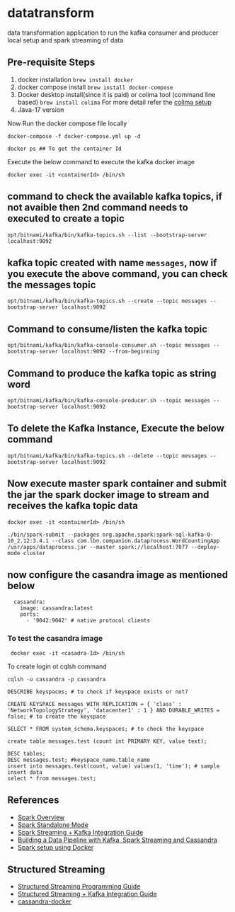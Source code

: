 # datatransform
data transformation application to run the kafka consumer and producer local setup and spark streaming of data 

## Pre-requisite Steps
1. docker installation ` brew install docker `
2. docker compose install `brew install docker-compose`
3. Docker desktop install(since it is paid) or colima tool (command line based) `brew install colima` For more detail refer the [colima setup](https://opensource.com/article/22/9/docker-desktop-colima)
4. Java-17 version

Now Run the docker compose file locally

```
docker-compose -f docker-compose.yml up -d

docker ps ## To get the container Id
```
Execute the below command to execute the kafka docker image
```
docker exec -it <containerId> /bin/sh
```
## command to check the available kafka topics, if not avaible then 2nd command needs to executed to create a topic
```
opt/bitnami/kafka/bin/kafka-topics.sh --list --bootstrap-server localhost:9092
```
## kafka topic created with name `messages`, now if you execute the above command, you can check the messages topic 
```
opt/bitnami/kafka/bin/kafka-topics.sh --create --topic messages --bootstrap-server localhost:9092
```
## Command to consume/listen the kafka topic 
```
opt/bitnami/kafka/bin/kafka-console-consumer.sh --topic messages --bootstrap-server localhost:9092 --from-beginning
```
## Command to produce the kafka topic as string word
```
opt/bitnami/kafka/bin/kafka-console-producer.sh --topic messages --bootstrap-server localhost:9092
```
## To delete the Kafka Instance, Execute the below command
```
opt/bitnami/kafka/bin/kafka-topics.sh --delete --topic messages --bootstrap-server localhost:9092
```
## Now execute master spark container and submit the jar the spark docker image to stream and receives the kafka topic data
```
docker exec -it <containerId> /bin/sh
```
```
./bin/spark-submit --packages org.apache.spark:spark-sql-kafka-0-10_2.12:3.4.1 --class com.lbn.companion.dataprocess.WordCountingApp /usr/apps/dataprocess.jar --master spark://localhost:7077 --deploy-mode cluster
```
## now configure the casandra image as mentioned below
```
  cassandra:
    image: cassandra:latest
    ports:
      - '9042:9042' # native protocol clients
```
### To test the casandra image 
```
 docker exec -it <casadra-Id> /bin/sh
```
To create login ot cqlsh command 
```
cqlsh -u cassandra -p cassandra

DESCRIBE keyspaces; # to check if keyspace exists or not?

CREATE KEYSPACE messages WITH REPLICATION = { 'class' : 'NetworkTopologyStrategy', 'datacenter1' : 1 } AND DURABLE_WRITES = false; # to create the keyspace

SELECT * FROM system_schema.keyspaces; # to check the keyspace

create table messages.test (count int PRIMARY KEY, value text);

DESC tables;
DESC messages.test; #keyspace_name.table_name
insert into messages.test(count, value) values(1, 'time'); # sample insert data
select * from messages.test;

```


## References
- [Spark Overview](https://spark.apache.org/docs/latest/index.html)
- [Spark Standalone Mode](https://spark.apache.org/docs/latest/spark-standalone.html)
- [Spark Streaming + Kafka Integration Guide](https://spark.apache.org/docs/latest/streaming-kafka-0-10-integration.html)
- [Building a Data Pipeline with Kafka, Spark Streaming and Cassandra](https://www.baeldung.com/kafka-spark-data-pipeline)
- [Spark setup using Docker](https://hub.docker.com/r/bitnami/spark/)

## Structured Streaming
- [Structured Streaming Programming Guide](https://spark.apache.org/docs/latest/structured-streaming-programming-guide.html)
- [Structured Streaming + Kafka Integration Guide](https://spark.apache.org/docs/latest/structured-streaming-kafka-integration.html)
- [cassandra-docker](https://hub.docker.com/r/bitnami/cassandra/)
  
